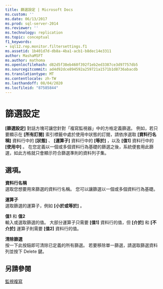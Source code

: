 ```yaml
---
title: 篩選設定 | Microsoft Docs
ms.custom: ''
ms.date: 06/13/2017
ms.prod: sql-server-2014
ms.reviewer: ''
ms.technology: replication
ms.topic: conceptual
f1_keywords:
- sql12.rep.monitor.filtersettings.f1
ms.assetid: 1b401d7d-db8a-4ba1-acb1-b8dec14e3311
author: MashaMSFT
ms.author: mathoma
ms.openlocfilehash: d82d5f38eb460f392f1eb2ed3387ce3d97757db5
ms.sourcegitcommit: ad4d92dce894592a259721a1571b1d8736abacdb
ms.translationtype: MT
ms.contentlocale: zh-TW
ms.lasthandoff: 08/04/2020
ms.locfileid: "87585844"
---
```

# <a name="filter-settings"></a>篩選設定
  **[篩選設定]** 對話方塊可讓您針對「複寫監視器」中的方格定義篩選。 例如，若只要顯示在 **[所有訂閱]** 索引標籤中處於使用中狀態的訂閱，請依序選取 **[資料行名稱]** 資料行中的 **[狀態]** 、 **[運算子]** 資料行中的 **[等於]** ，以及 **[值1]** 資料行中的 **[使用中]** 。 在您定義以一個或多個資料行為基礎的篩選之後，系統便套用此篩選，如此方格就只會顯示符合篩選準則的資料列子集。  
  
## <a name="options"></a>選項。  
 **資料行名稱**  
 選取您想要用來篩選的資料行名稱。 您可以讓篩選以一個或多個資料行為基礎。  
  
 **運算子**  
 選取篩選的運算子，例如 **[小於或等於]** 。  
  
 **值1** 和 **值2**  
 輸入或選取篩選的值。 大部分運算子只需要 **[值1]** 資料行的值，但 **[介於]** 和 **[不介於]** 運算子則需要 **[值2]** 資料行的值。  
  
 **清除篩選**  
 按一下此按鈕即可清除已定義的所有篩選。 若要移除單一篩選，請選取篩選資料列並按下 Delete 鍵。  
  
## <a name="see-also"></a>另請參閱  
 [監視複寫](monitoring-replication.md)  
  
  
